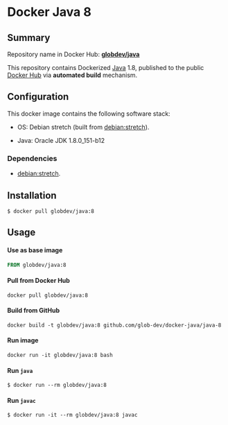 Docker Java 8
============

## Summary

Repository name in Docker Hub: **[globdev/java](https://registry.hub.docker.com/u/williamyeh/java8/)**

This repository contains Dockerized [Java](https://www.java.com/) 1.8, published to the public [Docker Hub](https://registry.hub.docker.com/) via **automated build** mechanism.

## Configuration

This docker image contains the following software stack:

- OS: Debian stretch (built from [debian:stretch](https://registry.hub.docker.com/_/debian/)).

- Java: Oracle JDK 1.8.0_151-b12


### Dependencies

- [debian:stretch](https://registry.hub.docker.com/_/debian/).


## Installation

   ```
   $ docker pull globdev/java:8
   ```

## Usage

#### Use as base image

```Dockerfile
FROM globdev/java:8
```

#### Pull from Docker Hub

```
docker pull globdev/java:8
```

#### Build from GitHub

```
docker build -t globdev/java:8 github.com/glob-dev/docker-java/java-8
```

#### Run image

```
docker run -it globdev/java:8 bash
```

#### Run `java`

```
$ docker run --rm globdev/java:8
```

#### Run `javac`

```
$ docker run -it --rm globdev/java:8 javac
```